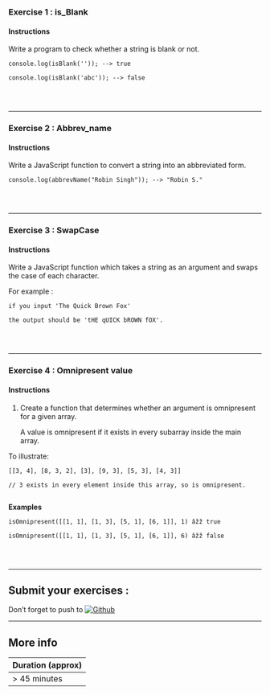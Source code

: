 <h3>Exercise 1 : is_Blank</h3>

<h4>Instructions</h4>

<p>Write a program  to check whether a string is blank or not.</p>

<pre><code>console.log(isBlank('')); --&gt; true

console.log(isBlank('abc')); --&gt; false

</code></pre>



<p><br></p>

<hr />

<h3>Exercise 2 : Abbrev_name</h3>

<h4>Instructions</h4>

<p>Write a JavaScript function to convert a string into an abbreviated form.</p>

<pre><code>console.log(abbrevName(&quot;Robin Singh&quot;)); --&gt; &quot;Robin S.&quot;

</code></pre>



<p><br></p>

<hr />

<h3>Exercise 3 : SwapCase</h3>

<h4>Instructions</h4>

<p>Write a JavaScript function which takes a string as an argument and swaps the case of each character. <br />

For example : </p>

<pre><code>if you input 'The Quick Brown Fox'

the output should be 'tHE qUICK bROWN fOX'.

</code></pre>



<p><br></p>

<hr />

<h3>Exercise 4 : Omnipresent value</h3>

<h4>Instructions</h4>

<ol>

<li>Create a function that determines whether an argument is omnipresent for a given array.<br />

A value is omnipresent if it exists in every subarray inside the main array.</li>

</ol>

<p>To illustrate:</p>

<pre><code>[[3, 4], [8, 3, 2], [3], [9, 3], [5, 3], [4, 3]]

// 3 exists in every element inside this array, so is omnipresent.

</code></pre>



<p><strong>Examples</strong></p>

<pre><code>isOmnipresent([[1, 1], [1, 3], [5, 1], [6, 1]], 1) âžž true

isOmnipresent([[1, 1], [1, 3], [5, 1], [6, 1]], 6) âžž false

</code></pre>



<p><br></p>

<hr />

<h2>Submit your exercises :</h2>

<p>Don&rsquo;t forget to push to <a href="https://github.com/"><img alt="Github" src="https://github.com/devtlv/studentsGitHub/blob/master/Python/GitHub-Icon.png?raw=true" /></a></p>

<!--<div class="uk-alert-primary" uk-alert> <p>Submit the repo of all your exercises on DI Learning</p></div>-->



<hr />

<h2>More info</h2>

<table>

<thead>

<tr>

<th>Duration (approx)</th>

</tr>

</thead>

<tbody>

<tr>

<td>&gt; 45 minutes</td>

</tr>

</tbody>

</table>